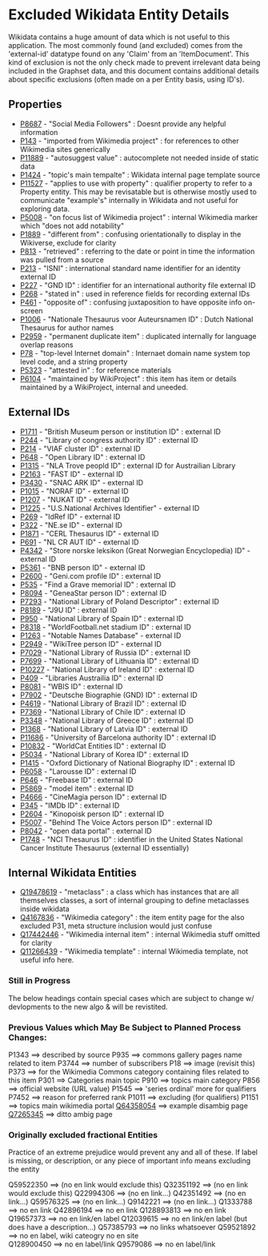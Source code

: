 # Excluded Wikidata Entity Details

Wikidata contains a huge amount of data which is not useful to this application. The most commonly found (and excluded) comes from the 'external-id' datatype found on any 'Claim' from an 'ItemDocument'. This kind of exclusion is not the only check made to prevent irrelevant data being included in the Graphset data, and this document contains additional details about specific exclusions (often made on a per Entity basis, using ID's).

## Properties

- [P8687](https://www.wikidata.org/wiki/Property:P8687) - "Social Media Followers" : Doesnt provide any helpful information
- [P143](https://www.wikidata.org/wiki/Property:P143) - "imported from Wikimedia project" : for references to other Wikimedia sites generically
- [P11889](https://www.wikidata.org/wiki/Property:P11889) - "autosuggest value" : autocomplete not needed inside of static data
- [P1424](https://www.wikidata.org/wiki/Property:P1424) - "topic's main tempalte" : Wikidata internal page template source
- [P11527](https://www.wikidata.org/wiki/Property:P11527) - "applies to use with property" : qualifier property to refer to a Property entity. This may be revisatable but is otherwise mostly used to communicate "example's" internally in Wikidata and not useful for exploring data.
- [P5008](https://www.wikidata.org/wiki/Property:P5008) - "on focus list of Wikimedia project" : internal Wikimedia marker which "does not add notability"
- [P1889](https://www.wikidata.org/wiki/Property:P1889) - "different from" : confusing orientationally to display in the Wikiverse, exclude for clarity
- [P813](https://www.wikidata.org/wiki/Property:P813) - "retrieved" : referring to the date or point in time the information was pulled from a source
- [P213](https://www.wikidata.org/wiki/Property:P213) - "ISNI" : international standard name identifier for an identity external ID
- [P227](https://www.wikidata.org/wiki/Property:P227) - "GND ID" : identifier for an international authority file external ID
- [P268](https://www.wikidata.org/wiki/Property:P268) - "stated in" : used in reference fields for recording external IDs
- [P461](https://www.wikidata.org/wiki/Property:P461) - "opposite of" : confusing juxtaposition to have opposite info on-screen
- [P1006](https://www.wikidata.org/wiki/Property:P1006) - "Nationale Thesaurus voor Auteursnamen ID" : Dutch National Thesaurus for author names
- [P2959](https://www.wikidata.org/wiki/Property:P2959) - "permanent duplicate item" : duplicated internally for language overlap reasons
- [P78](https://www.wikidata.org/wiki/Property:P78) - "top-level Internet domain" : Internaet domain name system top level code, and a string property
- [P5323](https://www.wikidata.org/wiki/Property:P5323) - "attested in" : for reference materials
- [P6104](https://www.wikidata.org/wiki/Property:P6104) - "maintained by WikiProject" : this item has item or details maintained by a WikiProject, internal and uneeded.

## External IDs

- [P1711](https://www.wikidata.org/wiki/Property:P1711) - "British Museum person or institution ID" : external ID
- [P244](https://www.wikidata.org/wiki/Property:P244) - "Library of congress authority ID" : external ID
- [P214](https://www.wikidata.org/wiki/Property:P214) - "VIAF cluster ID" : external ID
- [P648](https://www.wikidata.org/wiki/Property:P648) - "Open Library ID" : external ID
- [P1315](https://www.wikidata.org/wiki/Property:P1315) - "NLA Trove peopld ID" : external ID for Austrailian Library
- [P2163](https://www.wikidata.org/wiki/Property:P2163) - "FAST ID" - external ID
- [P3430](https://www.wikidata.org/wiki/Property:P3430) - "SNAC ARK ID" - external ID
- [P1015](https://www.wikidata.org/wiki/Property:P1015) - "NORAF ID" - external ID
- [P1207](https://www.wikidata.org/wiki/Property:P1207) - "NUKAT ID" - external ID
- [P1225](https://www.wikidata.org/wiki/Property:P1225) - "U.S.National Archives Identifier" - external ID
- [P269](https://www.wikidata.org/wiki/Property:P269) - "IdRef ID" - external ID
- [P322](https://www.wikidata.org/wiki/Property:P322) - "NE.se ID" - external ID
- [P1871](https://www.wikidata.org/wiki/Property:P1871) - "CERL Thesaurus ID" - external ID
- [P691](https://www.wikidata.org/wiki/Property:P691) - "NL CR AUT ID" - external ID
- [P4342](https://www.wikidata.org/wiki/Property:P4342) - "Store norske leksikon (Great Norwegian Encyclopedia) ID" - external ID
- [P5361](https://www.wikidata.org/wiki/Property:P5361) - "BNB person ID" - external ID
- [P2600](https://www.wikidata.org/wiki/Property:P2600) - "Geni.com profile ID" : external ID
- [P535](https://www.wikidata.org/wiki/Property:P535) - "Find a Grave memorial ID" : external ID
- [P8094](https://www.wikidata.org/wiki/Property:P8094) - "GeneaStar person ID" : external ID
- [P7293](https://www.wikidata.org/wiki/Property:P7293) - "National Library of Poland Descriptor" : external ID
- [P8189](https://www.wikidata.org/wiki/Property:P8189) - "J9U ID" : external ID
- [P950](https://www.wikidata.org/wiki/Property:P950) - "National Library of Spain ID" : external ID
- [P8318](https://www.wikidata.org/wiki/Property:P8318) - "WorldFootball.net stadium ID" : external ID
- [P1263](https://www.wikidata.org/wiki/Property:P1263) - "Notable Names Database" - external ID
- [P2949](https://www.wikidata.org/wiki/Property:P2949) - "WikiTree person ID" - external ID
- [P7029](https://www.wikidata.org/wiki/Property:P7029) - "National Library of Russia ID" : external ID
- [P7699](https://www.wikidata.org/wiki/Property:P7699) - "National Library of Lithuania ID" : external ID
- [P10227](https://www.wikidata.org/wiki/Property:P10227) - "National Library of Ireland ID" : external ID
- [P409](https://www.wikidata.org/wiki/Property:P409) - "Libraries Austrailia ID" : external ID
- [P8081](https://www.wikidata.org/wiki/Property:P8081) - "WBIS ID" : external ID
- [P7902](https://www.wikidata.org/wiki/Property:P7902) - "Deutsche Biographie (GND) ID" : external ID
- [P4619](https://www.wikidata.org/wiki/Property:P4619) - "National Library of Brazil ID" : external ID
- [P7369](https://www.wikidata.org/wiki/Property:P7369) - "National Library of Chile ID" : external ID
- [P3348](https://www.wikidata.org/wiki/Property:P3348) - "National Library of Greece ID" : external ID
- [P1368](https://www.wikidata.org/wiki/Property:P1368) - "National Library of Latvia ID" : external ID
- [P11686](https://www.wikidata.org/wiki/Property:P11686) - "University of Barcelona authority ID" : external ID
- [P10832](https://www.wikidata.org/wiki/Property:P10832) - "WorldCat Entities ID" : external ID
- [P5034](https://www.wikidata.org/wiki/Property:P5034) - "National Library of Korea ID" : external ID
- [P1415](https://www.wikidata.org/wiki/Property:P1415) - "Oxford Dictionary of National Biography ID" : external ID
- [P6058](https://www.wikidata.org/wiki/Property:P6058) - "Larousse ID" : external ID
- [P646](https://www.wikidata.org/wiki/Property:P646) - "Freebase ID" : external ID
- [P5869](https://www.wikidata.org/wiki/Property:P5869) - "model item" : external ID
- [P4666](https://www.wikidata.org/wiki/Property:P4666) - "CineMagia person ID" : external ID
- [P345](https://www.wikidata.org/wiki/Property:P345) - "IMDb ID" : external ID
- [P2604](https://www.wikidata.org/wiki/Property:P2604) - "Kinopoisk person ID" : external ID
- [P5007](https://www.wikidata.org/wiki/Property:P5007) - "Behind The Voice Actors person ID" : external ID
- [P8042](https://www.wikidata.org/wiki/Property:P8402) - "open data portal" : external ID
- [P1748](https://www.wikidata.org/wiki/Property:P1748) - "NCI Thesaurus ID" : identifier in the United States National Cancer Institute Thesaurus (external ID essentially)

## Internal Wikidata Entities

- [Q19478619](https://www.wikidata.org/wiki/Q19478619) - "metaclass" : a class which has instances that are all themselves classes, a sort of internal grouping to define metaclasses inside wikidata
- [Q4167836](https://www.wikidata.org/wiki/Q4167836) - "Wikimedia category" : the item entity page for the also excluded P31, meta structure inclusion would just confuse
- [Q17442446](https://www.wikidata.org/wiki/Q17442446) - "Wikimedia internal item" : internal Wikimedia stuff omitted for clarity
- [Q11266439](https://www.wikidata.org/wiki/Q11266439) - "Wikimedia template" : internal Wikimedia template, not useful info here.

### Still in Progress

The below headings contain special cases which are subject to change w/ devlopments to the new algo & will be revistited.

### Previous Values which May Be Subject to Planned Process Changes:

P1343 ==> described by source
P935 ==> commons gallery pages name related to item
P3744 ==> number of subscribers
P18 ==> image (revisit this)
P373 ==> for the Wikimedia Commons category containing files related to this item
P301 ==> Categories main topic
P910 ==> topics main category
P856 ==> official website (URL value)
P1545 ==> 'series ordinal' more for qualifiers
P7452 ==> reason for preferred rank
P1011 ==> excluding (for qualifiers)
P1151 ==> topics main wikimedia portal
[Q64358054](https://www.wikidata.org/wiki/Q64358054) ==> example disambig page
[Q7265345](https://www.wikidata.org/wiki/Q7265345) ==> ditto ambig page

### Originally excluded fractional Entities

Practice of an extreme prejudice would prevent any and all of these. If label is missing, or description, or any piece of important info means excluding the entity

Q59522350 ==> (no en link would exclude this)
Q32351192 ==> (no en link would exclude this)
Q22994306 ==> (no en link...)
Q42351492 ==> (no en link...)
Q59576325 ==> (no en link...)
Q9142221 ==> (no en link...)
Q1333788 ==> no en link
Q42896194 ==> no en link
Q128893813 ==> no en link
Q19657373 ==> no en link/en label
Q12039615 ==> no en link/en label (but does have a description...)
Q57385793 ==> no links whatsoever
Q59521892 ==> no en label, wiki cateogry no en site  
Q128900450 ==> no en label/link
Q9579086 ==> no en label/link
